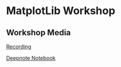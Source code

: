# MatplotLib Workshop

## Workshop Media

[Recording](https://youtu.be/dXAE7-_I4j8)

[Deepnote Notebook](https://deepnote.com/project/Matplot-Library-Workshop-DSC-zTxvLrcWS0ayI9OOMnUf0g/%2Fmatplotlibworkshop.ipynb)
